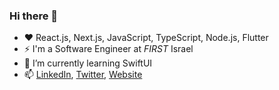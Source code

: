 ### Hi there 👋

- ❤️ React.js, Next.js, JavaScript, TypeScript, Node.js, Flutter
- ⚡️ I'm a Software Engineer at _FIRST_ Israel
- 🌱 I’m currently learning SwiftUI
- 📫 [LinkedIn](https://www.linkedin.com/in/ofekashery), [Twitter](https://twitter.com/ofekashery), [Website](https://ofek.ashery.me)
